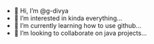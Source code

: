 - 👋 Hi, I’m @g-divya
- 👀 I’m interested in kinda everything...
- 🌱 I’m currently learning how to use github...
- 💞️ I’m looking to collaborate on java projects...

